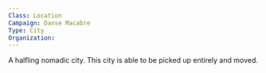 ```yaml
---
Class: Location
Campaign: Danse Macabre
Type: City
Organization:
---
```

A halfling nomadic city. This city is able to be picked up entirely and moved.